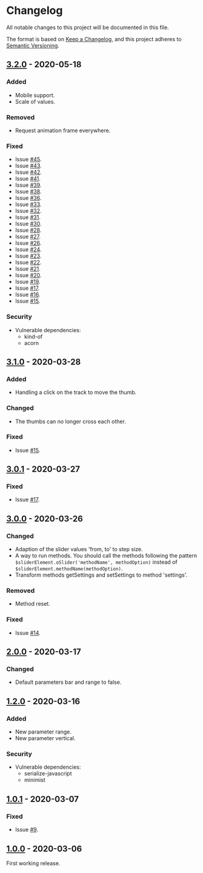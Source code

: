 # Changelog

All notable changes to this project will be documented in this file.

The format is based on [Keep a Changelog](https://keepachangelog.com/en/1.0.0/), and this project adheres to [Semantic Versioning](https://semver.org/spec/v2.0.0.html).

## [3.2.0] - 2020-05-18

### Added

- Mobile support.
- Scale of values.

### Removed

- Request animation frame everywhere.

### Fixed

- Issue [#45](https://github.com/AkhmadBabaev/ordinary-slider/issues/45).
- Issue [#43](https://github.com/AkhmadBabaev/ordinary-slider/issues/43).
- Issue [#42](https://github.com/AkhmadBabaev/ordinary-slider/issues/42).
- Issue [#41](https://github.com/AkhmadBabaev/ordinary-slider/issues/41).
- Issue [#39](https://github.com/AkhmadBabaev/ordinary-slider/issues/39).
- Issue [#38](https://github.com/AkhmadBabaev/ordinary-slider/issues/38).
- Issue [#36](https://github.com/AkhmadBabaev/ordinary-slider/issues/36).
- Issue [#33](https://github.com/AkhmadBabaev/ordinary-slider/issues/33).
- Issue [#32](https://github.com/AkhmadBabaev/ordinary-slider/issues/32).
- Issue [#31](https://github.com/AkhmadBabaev/ordinary-slider/issues/31).
- Issue [#30](https://github.com/AkhmadBabaev/ordinary-slider/issues/30).
- Issue [#28](https://github.com/AkhmadBabaev/ordinary-slider/issues/28).
- Issue [#27](https://github.com/AkhmadBabaev/ordinary-slider/issues/27).
- Issue [#26](https://github.com/AkhmadBabaev/ordinary-slider/issues/26).
- Issue [#24](https://github.com/AkhmadBabaev/ordinary-slider/issues/24).
- Issue [#23](https://github.com/AkhmadBabaev/ordinary-slider/issues/23).
- Issue [#22](https://github.com/AkhmadBabaev/ordinary-slider/issues/22).
- Issue [#21](https://github.com/AkhmadBabaev/ordinary-slider/issues/21).
- Issue [#20](https://github.com/AkhmadBabaev/ordinary-slider/issues/20).
- Issue [#19](https://github.com/AkhmadBabaev/ordinary-slider/issues/19).
- Issue [#17](https://github.com/AkhmadBabaev/ordinary-slider/issues/17).
- Issue [#16](https://github.com/AkhmadBabaev/ordinary-slider/issues/16).
- Issue [#15](https://github.com/AkhmadBabaev/ordinary-slider/issues/15).

### Security

- Vulnerable dependencies:
    - kind-of
    - acorn

## [3.1.0] - 2020-03-28

### Added

- Handling a click on the track to move the thumb.

### Changed

- The thumbs can no longer cross each other. 

### Fixed

- Issue [#15](https://github.com/AkhmadBabaev/ordinary-slider/issues/15).

## [3.0.1] - 2020-03-27

### Fixed

- Issue [#17](https://github.com/AkhmadBabaev/ordinary-slider/issues/17).

## [3.0.0] - 2020-03-26

### Changed

- Adaption of the slider values 'from, to' to step size.
- A way to run methods. You should call the methods following the pattern  
`$sliderElement.oSlider('methodName', methodOption)` instead of `$sliderElement.methodName(methodOption)`.
- Transform methods getSettings and setSettings to method 'settings'.

### Removed 

- Method reset.

### Fixed

- Issue [#14](https://github.com/AkhmadBabaev/ordinary-slider/issues/14).

## [2.0.0] - 2020-03-17

### Changed

- Default parameters bar and range to false.

## [1.2.0] - 2020-03-16

### Added

- New parameter range.
- New parameter vertical.

### Security

- Vulnerable dependencies:
    - serialize-javascript 
    - minimist

## [1.0.1] - 2020-03-07

### Fixed

- Issue [#9](https://github.com/AkhmadBabaev/ordinary-slider/issues/9).

## [1.0.0] - 2020-03-06

First working release.

[3.2.0]: https://github.com/AkhmadBabaev/ordinary-slider/compare/3.1.0...3.2.0
[3.1.0]: https://github.com/AkhmadBabaev/ordinary-slider/compare/3.0.1...3.1.0
[3.0.1]: https://github.com/AkhmadBabaev/ordinary-slider/compare/3.0.0...3.0.1
[3.0.0]: https://github.com/AkhmadBabaev/ordinary-slider/compare/2.0.0...3.0.0
[2.0.0]: https://github.com/AkhmadBabaev/ordinary-slider/compare/1.2.0...2.0.0
[1.2.0]: https://github.com/AkhmadBabaev/ordinary-slider/compare/1.0.1...1.2.0
[1.0.1]: https://github.com/AkhmadBabaev/ordinary-slider/compare/1.0.0...1.0.1
[1.0.0]: https://github.com/AkhmadBabaev/ordinary-slider/compare/0.1.0...1.0.0
